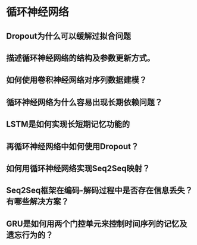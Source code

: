 # 循环神经网络

## Dropout为什么可以缓解过拟合问题

## 描述循环神经网络的结构及参数更新方式。

## 如何使用卷积神经网络对序列数据建模？

## 循环神经网络为什么容易出现长期依赖问题？

## LSTM是如何实现长短期记忆功能的

## 再循环神经网络中如何使用Dropout？

## 如何用循环神经网络实现Seq2Seq映射？

## Seq2Seq框架在编码-解码过程中是否存在信息丢失？有哪些解决方案？

## GRU是如何用两个门控单元来控制时间序列的记忆及遗忘行为的？
